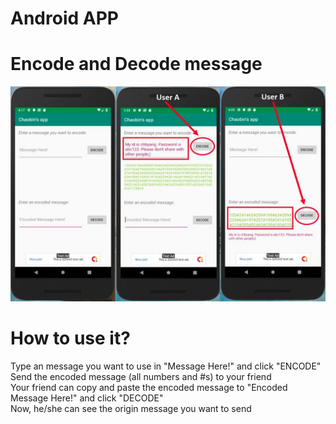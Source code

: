 # Android APP
# Encode and Decode message
![Image of APP](https://github.com/chbyang/Android-App-with-Google-Mobile-Ads/blob/master/app_description.jpg)
# How to use it?
Type an message you want to use in "Message Here!" and click "ENCODE"  
Send the encoded message (all numbers and #s) to your friend  
Your friend can copy and paste the encoded message to "Encoded Message Here!" and click "DECODE"  
Now, he/she can see the origin message you want to send  

